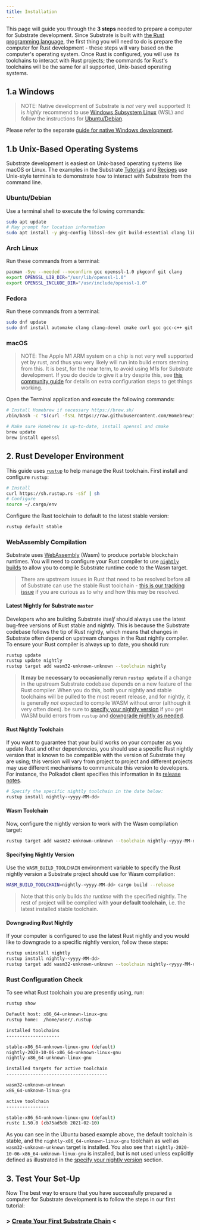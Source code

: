 ```yaml
---
title: Installation
---
```


This page will guide you through the **3 steps** needed to prepare a computer for Substrate development.
Since Substrate is built with [the Rust programming language](https://www.rust-lang.org/), the first
thing you will need to do is prepare the computer for Rust development - these steps will vary based
on the computer's operating system. Once Rust is configured, you will use its toolchains to interact
with Rust projects; the commands for Rust's toolchains will be the same for all supported,
Unix-based operating systems.

## 1.a Windows

> NOTE: Native development of Substrate is _not_ very well supported! It is _highly_ recommend to
> use [Windows Subsystem Linux](https://docs.microsoft.com/en-us/windows/wsl/install-win10) (WSL)
> and follow the instructions for [Ubuntu/Debian](#ubuntudebian).

Please refer to the separate [guide for native Windows development](windows-users).

## 1.b Unix-Based Operating Systems

Substrate development is easiest on Unix-based operating systems like macOS or Linux. The examples
in the Substrate [Tutorials](../../../../tutorials) and [Recipes](https://substrate.dev/recipes/)
use Unix-style terminals to demonstrate how to interact with Substrate from the command line.

### Ubuntu/Debian

Use a terminal shell to execute the following commands:

```bash
sudo apt update
# May prompt for location information
sudo apt install -y pkg-config libssl-dev git build-essential clang libclang-dev curl libz-dev
```

### Arch Linux

Run these commands from a terminal:

```bash
pacman -Syu --needed --noconfirm gcc openssl-1.0 pkgconf git clang
export OPENSSL_LIB_DIR="/usr/lib/openssl-1.0"
export OPENSSL_INCLUDE_DIR="/usr/include/openssl-1.0"
```

### Fedora

Run these commands from a terminal:

```bash
sudo dnf update
sudo dnf install automake clang clang-devel cmake curl gcc gcc-c++ git kernel-devel make openssl-devel pkgconf-pkg-config zlib-devel
```

### macOS

> NOTE: The Apple M1 ARM system on a chip is not very well supported yet by rust,
> and thus you very likely will run into build errors steming from this. It is best,
> for the near term, to avoid using M1s for Substrate development. If you do decide to
> give it a try despite this, see
> [this community guide](https://vikiival.medium.com/run-substrate-on-apple-m1-a2699743fae8)
> for details on extra configuration steps to get things working.

Open the Terminal application and execute the following commands:

```bash
# Install Homebrew if necessary https://brew.sh/
/bin/bash -c "$(curl -fsSL https://raw.githubusercontent.com/Homebrew/install/master/install.sh)"

# Make sure Homebrew is up-to-date, install openssl and cmake
brew update
brew install openssl
```

## 2. Rust Developer Environment

This guide uses [`rustup`](https://rustup.rs/) to help manage the Rust toolchain. First install and
configure `rustup`:

```bash
# Install
curl https://sh.rustup.rs -sSf | sh
# Configure
source ~/.cargo/env
```

Configure the Rust toolchain to default to the latest stable version:

```bash
rustup default stable
```

### WebAssembly Compilation

Substrate uses [WebAssembly](https://webassembly.org/) (Wasm) to produce portable blockchain
runtimes. You will need to configure your Rust compiler to use
[`nightly` builds](https://doc.rust-lang.org/book/appendix-07-nightly-rust.html) to allow you to
compile Substrate runtime code to the Wasm target.

> There are upstream issues in Rust that need to be resolved before all of Substrate can use
> the stable Rust toolchain -
> [this is our tracking issue](https://github.com/paritytech/substrate/issues/1252)
> if you are curious as to why and how this may be resolved.

#### Latest Nightly for Substrate `master`

Developers who are building Substrate _itself_ should always use the latest bug-free versions of
Rust stable and nightly. This is because the Substrate codebase follows the tip of Rust nightly,
which means that changes in Substrate often depend on upstream changes in the Rust nightly compiler.
To ensure your Rust compiler is always up to date, you should run:

```bash
rustup update
rustup update nightly
rustup target add wasm32-unknown-unknown --toolchain nightly
```

> **It may be necessary to occasionally rerun `rustup update`** if a change in the upstream Substrate
> codebase depends on a new feature of the Rust compiler. When you do this, both your nightly
> and stable toolchains will be pulled to the most recent release, and for nightly, it is
> generally _not_ expected to compile WASM without error (although it very often does).
> be sure to [specify your nightly version](#specifying-nightly-version) if you get WASM build errors
> from `rustup` and [downgrade nightly as needed](#downgrading-rust-nightly).

#### Rust Nightly Toolchain

If you want to guarantee that your build works on your computer as you update Rust and other
dependencies, you should use a specific Rust nightly version that is known to be
compatible with the version of Substrate they are using; this version will vary from project to
project and different projects may use different mechanisms to communicate this version to
developers. For instance, the Polkadot client specifies this information in its
[release notes](https://github.com/paritytech/polkadot/releases).

```bash
# Specify the specific nightly toolchain in the date below:
rustup install nightly-<yyyy-MM-dd>
```

#### Wasm Toolchain

Now, configure the nightly version to work with the Wasm compilation target:

```bash
rustup target add wasm32-unknown-unknown --toolchain nightly-<yyyy-MM-dd>
```

#### Specifying Nightly Version

Use the `WASM_BUILD_TOOLCHAIN` environment variable to specify the Rust nightly version a Substrate
project should use for Wasm compilation:

```bash
WASM_BUILD_TOOLCHAIN=nightly-<yyyy-MM-dd> cargo build --release
```

> Note that this only builds _the runtime_ with the specified nightly. The rest of project will be
> compiled with **your default toolchain**, i.e. the latest installed stable toolchain.

#### Downgrading Rust Nightly

If your computer is configured to use the latest Rust nightly and you would like to downgrade to a
specific nightly version, follow these steps:

```sh
rustup uninstall nightly
rustup install nightly-<yyyy-MM-dd>
rustup target add wasm32-unknown-unknown --toolchain nightly-<yyyy-MM-dd>
```

### Rust Configuration Check

To see what Rust toolchain you are presently using, run:

```bash
rustup show
```

```bash
Default host: x86_64-unknown-linux-gnu
rustup home:  /home/user/.rustup

installed toolchains
--------------------

stable-x86_64-unknown-linux-gnu (default)
nightly-2020-10-06-x86_64-unknown-linux-gnu
nightly-x86_64-unknown-linux-gnu

installed targets for active toolchain
--------------------------------------

wasm32-unknown-unknown
x86_64-unknown-linux-gnu

active toolchain
----------------

stable-x86_64-unknown-linux-gnu (default)
rustc 1.50.0 (cb75ad5db 2021-02-10)
```

As you can see in the Ubuntu based example above, the default toolchain is stable, and the
`nightly-x86_64-unknown-linux-gnu` toolchain as well as `wasm32-unknown-unknown` target is installed.
You also see that `nightly-2020-10-06-x86_64-unknown-linux-gnu` is installed, but is not used unless explicitly defined as illustrated in the [specify your nightly version](#specifying-nightly-version)
section.

## 3. Test Your Set-Up

Now The best way to ensure that you have successfully prepared a computer for Substrate
development is to follow the steps in our first tutorial:
### \> [Create Your First Substrate Chain](../../tutorials/create-your-first-substrate-chain/) <
